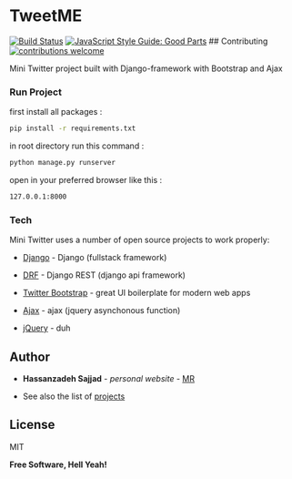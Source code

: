 # TweetME
[![Build Status](https://travis-ci.org/joemccann/dillinger.svg?branch=master)](https://travis-ci.org/joemccann/dillinger) [![JavaScript Style Guide: Good Parts](https://img.shields.io/badge/code%20style-goodparts-brightgreen.svg?style=flat)](https://github.com/dwyl/goodparts "JavaScript The Good Parts") ## Contributing [![contributions welcome](https://img.shields.io/badge/contributions-welcome-brightgreen.svg?style=flat)](https://github.com/dwyl/esta/issues)

Mini Twitter project built with Django-framework with Bootstrap and Ajax


### Run Project
first install all packages :

```sh
pip install -r requirements.txt
```

in root directory run this command :

```sh
python manage.py runserver
```

open in your preferred browser like this :

```sh
127.0.0.1:8000
```


### Tech

Mini Twitter uses a number of open source projects to work properly:

* [Django] - Django (fullstack framework)
* [DRF] - Django REST (django api framework)
* [Twitter Bootstrap] - great UI boilerplate for modern web apps
* [Ajax] - ajax (jquery asynchonous function)
* [jQuery] - duh


  [Django]: <https://www.djangoproject.com/>
  [DRF]: <https://www.django-rest-framework.org/>
  [Twitter Bootstrap]: <http://twitter.github.com/bootstrap/>
  [jQuery]: <http://jquery.com>
  [Ajax]: <http://api.jquery.com/jquery.ajax/>
  

## Author

* **Hassanzadeh Sajjad** - *personal website* - [MR](http://mrhassanzadeh.ir)

- See also the list of [projects](https://github.com/Hassanzadeh-sd?tab=repositories)

License
----

MIT


**Free Software, Hell Yeah!**
